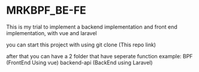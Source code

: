 # MRKBPF_BE-FE
This is my trial to implement a backend implementation and front end implementation, with vue and laravel

you can start this project with using
git clone (This repo link)

after that you can have a 2 folder that have seperate function example:
BPF (FrontEnd Using vue)
backend-api (BackEnd using Laravel)
